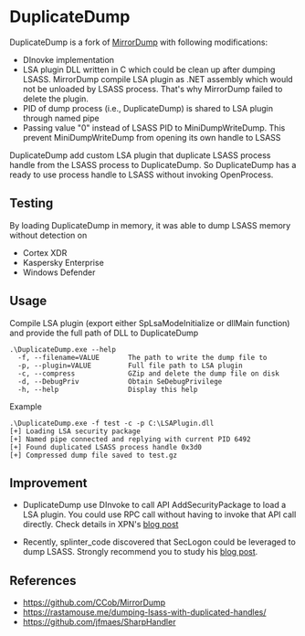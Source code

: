 # DuplicateDump 
DuplicateDump is a fork of [MirrorDump](https://github.com/CCob/MirrorDump) with following modifications:

- DInovke implementation
- LSA plugin DLL written in C which could be clean up after dumping LSASS. MirrorDump compile LSA plugin as .NET assembly which would not be unloaded by LSASS process. That's why MirrorDump failed to delete the plugin.
- PID of dump process (i.e., DuplicateDump) is shared to LSA plugin through named pipe
- Passing value "0" instead of LSASS PID to MiniDumpWriteDump. This prevent MiniDumpWriteDump from opening its own handle to LSASS

DuplicateDump add custom LSA plugin that duplicate LSASS process handle from the LSASS process to DuplicateDump. So DuplicateDump has a ready to use process handle to LSASS without invoking OpenProcess.

## Testing

By loading DuplicateDump in memory, it was able to dump LSASS memory without detection on

- Cortex XDR
- Kaspersky Enterprise
- Windows Defender

## Usage

Compile LSA plugin (export either SpLsaModeInitialize or dllMain function) and provide the full path of DLL to DuplicateDump

```shell
.\DuplicateDump.exe --help
  -f, --filename=VALUE       The path to write the dump file to
  -p, --plugin=VALUE         Full file path to LSA plugin
  -c, --compress             GZip and delete the dump file on disk
  -d, --DebugPriv            Obtain SeDebugPrivilege
  -h, --help                 Display this help
```

Example 

```
.\DuplicateDump.exe -f test -c -p C:\LSAPlugin.dll
[+] Loading LSA security package
[+] Named pipe connected and replying with current PID 6492
[+] Found duplicated LSASS process handle 0x3d0
[+] Compressed dump file saved to test.gz
```

## Improvement

- DuplicateDump use DInvoke to call API AddSecurityPackage to load a LSA plugin. You could use RPC call without having to invoke that API call directly. Check details in XPN's [blog post](https://blog.xpnsec.com/exploring-mimikatz-part-2/)

- Recently, splinter_code discovered that SecLogon could be leveraged to dump LSASS. Strongly recommend you to study his [blog post](https://splintercod3.blogspot.com/p/the-hidden-side-of-seclogon-part-2.html).

## References

* https://github.com/CCob/MirrorDump
* https://rastamouse.me/dumping-lsass-with-duplicated-handles/
* https://github.com/jfmaes/SharpHandler

